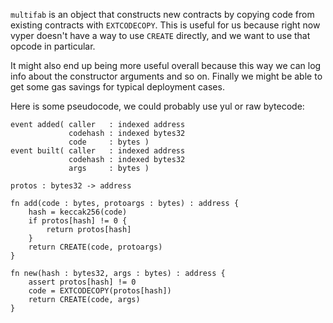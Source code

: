 
`multifab` is an object that constructs new contracts by copying
code from existing contracts with `EXTCODECOPY`. This is useful
for us because right now vyper doesn't have a way to use `CREATE`
directly, and we want to use that opcode in particular.

It might also end up being more useful overall because this way we
can log info about the constructor arguments and so on. Finally
we might be able to get some gas savings for typical deployment
cases.

Here is some pseudocode, we could probably use yul or raw bytecode:

```
event added( caller   : indexed address
             codehash : indexed bytes32
             code     : bytes )
event built( caller   : indexed address
             codehash : indexed bytes32
             args     : bytes )

protos : bytes32 -> address

fn add(code : bytes, protoargs : bytes) : address {
    hash = keccak256(code)
    if protos[hash] != 0 {
        return protos[hash]
    }
    return CREATE(code, protoargs)
}

fn new(hash : bytes32, args : bytes) : address {
    assert protos[hash] != 0
    code = EXTCODECOPY(protos[hash])
    return CREATE(code, args)
}
```